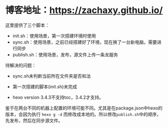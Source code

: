 # 博客地址：https://zachaxy.github.io/

这里提供了三个脚本：

- init.sh：使用场景，第一次搭建环境时使用
- sync.sh：使用场景，之前已经搭建好了环境，现在换了一台新电脑，需要进行同步
- publish.sh：使用场景，发布，源文件上传一条龙服务

待解决的问题：

- sync.sh未判断当前所在文件夹是否和法


- 第一次搭建的脚本(init.sh)未完成
- hexo version 3.4.3不支持toc，3.4.2才支持。


鉴于在两台不同的机器上配置的环境可能不同。尤其是在package.json中hexo的版本，会因为执行 `hexo g -d` 而修改成本地的。所以修改`publish.sh`中的顺序，先发布，然后在同步源文件。

